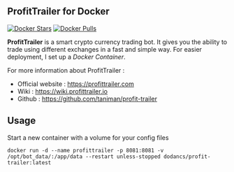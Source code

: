 ProfitTrailer for Docker
------------------------

[![Docker Stars](https://img.shields.io/docker/stars/dodancs/profit-trailer.svg)](https://hub.docker.com/r/dodancs/profit-trailer/)
[![Docker Pulls](https://img.shields.io/docker/pulls/dodancs/profit-trailer.svg)](https://hub.docker.com/r/dodancs/profit-trailer/)
 
**ProfitTrailer** is a smart crypto currency trading bot. It gives you the ability to trade using different exchanges in a fast and simple way.
For easier deployment, I set up a *Docker Container*.

For more information about ProfitTrailer :

 - Official website : https://profittrailer.com
 - Wiki : https://wiki.profittrailer.io
 - Github : https://github.com/taniman/profit-trailer

Usage
-----

Start a new container with a volume for your config files

    docker run -d --name profittrailer -p 8081:8081 -v /opt/bot_data/:/app/data --restart unless-stopped dodancs/profit-trailer:latest

